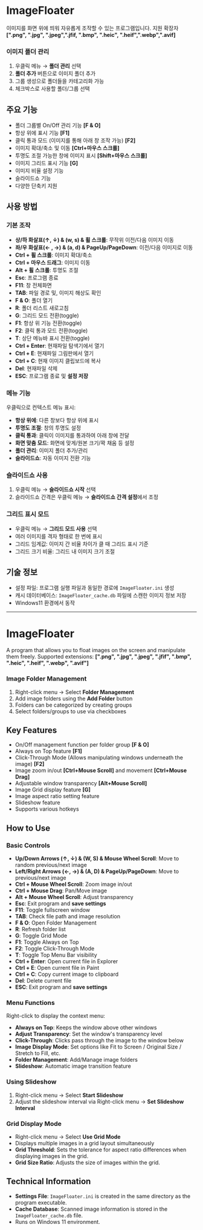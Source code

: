 # ImageFloater

이미지를 화면 위에 띄워 자유롭게 조작할 수 있는 프로그램입니다.
지원 확장자 **[".png", ".jpg", ".jpeg",".jfif, ".bmp", ".heic", ".heif",".webp",".avif]**

### 이미지 폴더 관리

1. 우클릭 메뉴 → **폴더 관리** 선택
2. **폴더 추가** 버튼으로 이미지 폴더 추가
3. 그룹 생성으로 폴더들을 카테고리화 가능
4. 체크박스로 사용할 폴더/그룹 선택


## 주요 기능

- 폴더 그룹별 On/Off 관리 기능 **[F & O]**
- 항상 위에 표시 기능 **[F1]**
- 클릭 통과 모드 (이미지를 통해 아래 창 조작 가능) **[F2]**
- 이미지 확대/축소 및 이동 **[Ctrl+마우스 스크롤]**
- 투명도 조절 가능한 창에 이미지 표시 **[Shift+마우스 스크롤]**
- 이미지 그리드 표시 기능 **[G]**
- 이미지 비율 설정 기능
- 슬라이드쇼 기능
- 다양한 단축키 지원

## 사용 방법

### 기본 조작

- **상/하 화살표(↑, ↓) & (w, s) & 휠 스크롤**: 무작위 이전/다음 이미지 이동
- **좌/우 화살표(← , →) & (a, d) & PageUp/PageDown**: 이전/다음 이미지로 이동
- **Ctrl + 휠 스크롤**: 이미지 확대/축소
- **Ctrl + 마우스 드래그**: 이미지 이동
- **Alt + 휠 스크롤**: 투명도 조절
- **Esc**: 프로그램 종료
- **F11**: 창 전체화면
- **TAB**: 파일 경로 및, 이미지 해상도 확인
- **F & O**: 폴더 열기
- **R**: 폴더 리스트 새로고침
- **G**: 그리드 모드 전환(toggle)
- **F1**: 항상 위 기능 전환(toggle)
- **F2**: 클릭 통과 모드 전환(toggle)
- **T**: 상단 메뉴바 표시 전환(toggle)
- **Ctrl + Enter**: 현재파일 탐색기에서 열기
- **Ctrl + E**: 현재파일 그림판에서 열기
- **Ctrl + C**: 현재 이미지 클립보드에 복사
- **Del**: 현재파일 삭제
- **ESC**: 프로그램 종료 및 **설정 저장**


### 메뉴 기능

우클릭으로 컨텍스트 메뉴 표시:

- **항상 위에**: 다른 창보다 항상 위에 표시
- **투명도 조절**: 창의 투명도 설정
- **클릭 통과**: 클릭이 이미지를 통과하여 아래 창에 전달
- **화면 맞춤 모드**: 화면에 맞게/원본 크기/꽉 채움 등 설정
- **폴더 관리**: 이미지 폴더 추가/관리
- **슬라이드쇼**: 자동 이미지 전환 기능



### 슬라이드쇼 사용

1. 우클릭 메뉴 → **슬라이드쇼 시작** 선택 
2. 슬라이드쇼 간격은 우클릭 메뉴 → **슬라이드쇼 간격 설정**에서 조정

### 그리드 표시 모드

- 우클릭 메뉴 → **그리드 모드 사용** 선택
- 여러 이미지를 격자 형태로 한 번에 표시
- 그리드 임계값: 이미지 간 비율 차이가 클 때 그리드 표시 기준
- 그리드 크기 비율: 그리드 내 이미지 크기 조절


## 기술 정보

- 설정 파일: 프로그램 실행 파일과 동일한 경로에 `ImageFloater.ini` 생성
- 캐시 데이터베이스: `ImageFloater_cache.db` 파일에 스캔한 이미지 정보 저장
- Windows11 환경에서 동작 
---

# ImageFloater

A program that allows you to float images on the screen and manipulate them freely.
Supported extensions: **[".png", ".jpg", ".jpeg", ".jfif", ".bmp", ".heic", ".heif", ".webp", ".avif"]**

### Image Folder Management

1.  Right-click menu → Select **Folder Management**
2.  Add image folders using the **Add Folder** button
3.  Folders can be categorized by creating groups
4.  Select folders/groups to use via checkboxes

## Key Features

-   On/Off management function per folder group **[F & O]**
-   Always on Top feature **[F1]**
-   Click-Through Mode (Allows manipulating windows underneath the image) **[F2]**
-   Image zoom in/out **[Ctrl+Mouse Scroll]** and movement **[Ctrl+Mouse Drag]**
-   Adjustable window transparency **[Alt+Mouse Scroll]**
-   Image Grid display feature **[G]**
-   Image aspect ratio setting feature
-   Slideshow feature
-   Supports various hotkeys

## How to Use

### Basic Controls

-   **Up/Down Arrows (↑, ↓) & (W, S) & Mouse Wheel Scroll**: Move to random previous/next image
-   **Left/Right Arrows (←, →) & (A, D) & PageUp/PageDown**: Move to previous/next image
-   **Ctrl + Mouse Wheel Scroll**: Zoom image in/out
-   **Ctrl + Mouse Drag**: Pan/Move image
-   **Alt + Mouse Wheel Scroll**: Adjust transparency
-   **Esc**: Exit program and **save settings**
-   **F11**: Toggle fullscreen window
-   **TAB**: Check file path and image resolution
-   **F & O**: Open Folder Management
-   **R**: Refresh folder list
-   **G**: Toggle Grid Mode
-   **F1**: Toggle Always on Top
-   **F2**: Toggle Click-Through Mode
-   **T**: Toggle Top Menu Bar visibility
-   **Ctrl + Enter**: Open current file in Explorer
-   **Ctrl + E**: Open current file in Paint
-   **Ctrl + C**: Copy current image to clipboard
-   **Del**: Delete current file
-   **ESC**: Exit program and **save settings**

### Menu Functions

Right-click to display the context menu:

-   **Always on Top**: Keeps the window above other windows
-   **Adjust Transparency**: Set the window's transparency level
-   **Click-Through**: Clicks pass through the image to the window below
-   **Image Display Mode**: Set options like Fit to Screen / Original Size / Stretch to Fill, etc.
-   **Folder Management**: Add/Manage image folders
-   **Slideshow**: Automatic image transition feature

### Using Slideshow

1.  Right-click menu → Select **Start Slideshow**
2.  Adjust the slideshow interval via Right-click menu → **Set Slideshow Interval**

### Grid Display Mode

-   Right-click menu → Select **Use Grid Mode**
-   Displays multiple images in a grid layout simultaneously
-   **Grid Threshold**: Sets the tolerance for aspect ratio differences when displaying images in the grid.
-   **Grid Size Ratio**: Adjusts the size of images within the grid.

## Technical Information

-   **Settings File**: `ImageFloater.ini` is created in the same directory as the program executable.
-   **Cache Database**: Scanned image information is stored in the `ImageFloater_cache.db` file.
-   Runs on Windows 11 environment.
